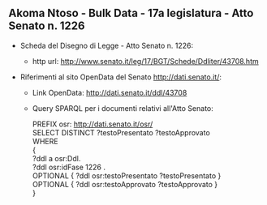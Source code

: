 ## Akoma Ntoso - Bulk Data - 17a legislatura - Atto Senato n. 1226 ##

* Scheda del Disegno di Legge - Atto Senato n. 1226:
	* http url: http://www.senato.it/leg/17/BGT/Schede/Ddliter/43708.htm

* Riferimenti al sito OpenData del Senato http://dati.senato.it/:
	* Link OpenData: http://dati.senato.it/ddl/43708
	* Query SPARQL per i documenti relativi all'Atto Senato:

        PREFIX osr: <http://dati.senato.it/osr/>  
		SELECT DISTINCT ?testoPresentato ?testoApprovato  
		WHERE  
		{  
		    ?ddl a osr:Ddl.  
		    ?ddl osr:idFase 1226 .  
		    OPTIONAL { ?ddl osr:testoPresentato ?testoPresentato }  
		    OPTIONAL { ?ddl osr:testoApprovato ?testoApprovato }  
		}
		